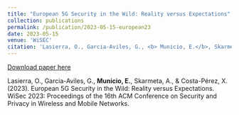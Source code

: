 ```yaml
---
title: "European 5G Security in the Wild: Reality versus Expectations"
collection: publications
permalink: /publication/2023-05-15-european23
date: 2023-05-15
venue: 'WiSEC'
citation: 'Lasierra, O., Garcia-Aviles, G., <b> Municio, E.</b>, Skarmeta, A., & Costa-Pérez, X. (2023). European 5G Security in the Wild: Reality versus Expectations. WiSec 2023: Proceedings of the 16th ACM Conference on Security and Privacy in Wireless and Mobile Networks.'
---
```


[Download paper here](https://arxiv.org/abs/2305.08635)

Lasierra, O., Garcia-Aviles, G., <b> Municio, E.</b>, Skarmeta, A., & Costa-Pérez, X. (2023). European 5G Security in the Wild: Reality versus Expectations. WiSec 2023: Proceedings of the 16th ACM Conference on Security and Privacy in Wireless and Mobile Networks.